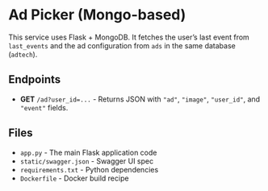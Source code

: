 # Ad Picker (Mongo-based)

This service uses Flask + MongoDB. It fetches the user’s last event from `last_events` and the ad configuration from `ads` in the same database (`adtech`).

## Endpoints

- **GET** `/ad?user_id=...` - Returns JSON with `"ad"`, `"image"`, `"user_id"`, and `"event"` fields.

## Files

- `app.py` - The main Flask application code
- `static/swagger.json` - Swagger UI spec
- `requirements.txt` - Python dependencies
- `Dockerfile` - Docker build recipe